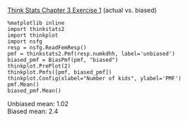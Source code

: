 [Think Stats Chapter 3 Exercise 1](http://greenteapress.com/thinkstats2/html/thinkstats2004.html#toc31) (actual vs. biased)
```
%matplotlib inline
import thinkstats2
import thinkplot
import nsfg
resp = nsfg.ReadFemResp()
pmf = thinkstats2.Pmf(resp.numkdhh, label='unbiased')
biased_pmf = BiasPmf(pmf, "biased")
thinkplot.PrePlot(2)
thinkplot.Pmfs([pmf, biased_pmf])
thinkplot.Config(xlabel="Number of kids", ylabel='PMF')
pmf.Mean()
biased_pmf.Mean()
```

Unbiased mean: 1.02  
Biased mean: 2.4
